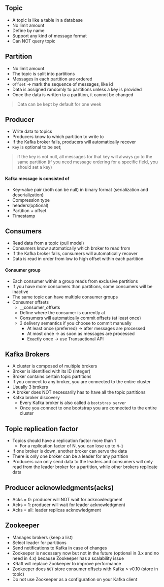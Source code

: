 ## Topic
- A topic is like a table in a database
- No limit amount
- Define by name
- Support any kind of message format
- Can NOT query topic

## Partition
- No limit amount
- The topic is split into partitions
- Messages in each partition are ordered
- `Offset` -> mark the sequence of messages, like id
- Data is assigned randomly to partitions unless a key is provided
- Once the data is written to a partition, it cannot be changed
>Data can be kept by default for one week

## Producer
- Write data to topics
- Producers know to which partition to write to
- If the Kafka broker fails, producers will automatically recover
- `Key` is optional to be set; 
>if the key is not null, all messages for that key will always go to the same partition 
>(if you need message ordering for a specific field, you should set a key)

#### Kafka message is consisted of
- Key-value pair (both can be null) in binary format (serialization and deserialization)
- Compression type
- headers(optional)
- Partition + offset
- Timestamp 

## Consumers
- Read data from a topic (pull model)
- Consumers know automatically which broker to read from
- If the Kafka broker fails, consumers will automatically recover
- Data is read in order from low to high offset within each partition

#### Consumer group
- Each consumer within a group reads from exclusive partitions
- If you have more consumers than partitions, some consumers will be inactive
- The same topic can have multiple consumer groups
- Consumer offsets
  - __consumer_offsets
  - Define where the consumer is currently at
  - Consumers will automatically commit offsets (at least once)
  - 3 delivery semantics if you choose to commit manually
    - At least once (preferred) -> after messages are processed
    - At most once -> as soon as messages are processed
    - Exactly once -> use Transactional API

## Kafka Brokers
- A cluster is composed of multiple brokers
- Broker is identified with its ID (integer)
- Broker contains certain topic partitions
- If you connect to any broker, you are connected to the entire cluster
- Usually 3 brokers
- A broker does NOT necessarily has to have all the topic partitions
- Kafka broker discovery
  - Every Kafka broker is also called a `bootstrap server`
  - Once you connect to one bootstrap you are connected to the entire cluster


## Topic replication factor
- Topics should have a replication factor more than 1
  - For a replication factor of N, you can lose up to `N-1` 
- If one broker is down, another broker can serve the data
- There is only one broker can be a leader for any partition
- Producers can only send data to the leaders and consumers will only read from the leader broker for a partition, while other brokers replicate data


## Producer acknowledgments(acks)
- Acks = 0: producer will NOT wait for acknowledgment
- Acks = 1: producer will wait for leader acknowledgment
- Acks = all: leader replicas acknowledgment


## Zookeeper
- Manages brokers (keep a list)
- Select leader for partitions
- Send notifications to Kafka in case of changes
- Zookeeper is necessary now but not in the future (optional in 3.x and no need in 4.x) because Zookeeper has a scalability issue
- KRaft will replace Zookeeper to improve performance
- Zookeeper does `NOT` store consumer offsets with Kafka > v0.10 (store in topic)
- Do not use Zookeeper as a configuration on your Kafka client
